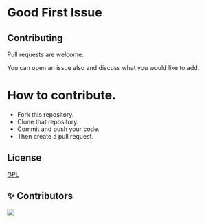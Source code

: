 # Good First Issue

## Contributing
Pull requests are welcome. 

You can open an issue also and discuss what you would like to add.

# How to contribute.
- Fork this repository.
- Clone that repository.
- Commit and push your code.
- Then create a pull request.

## License
[GPL](https://github.com/Isha307/Good-First-Issue/blob/master/LICENSE)

## ✨ Contributors

<a href="https://github.com/Isha307/Good-First-Issue/graphs/contributors">
  <img src="https://contrib.rocks/image?repo=Isha307/Good-First-Issue" />
</a>
